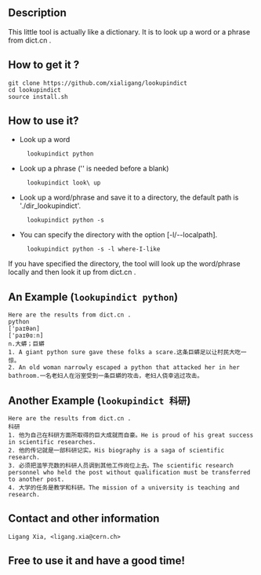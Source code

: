 
## Description

This little tool is actually like a dictionary. It is to look up a word  or a phrase from dict.cn .

## How to get it ?

    git clone https://github.com/xialigang/lookupindict
	cd lookupindict
	source install.sh

## How to use it?

- Look up a word

        lookupindict python
        

- Look up a phrase ('\' is needed before a blank)

        lookupindict look\ up
	   

- Look up a word/phrase and save it to a directory, the default path is './dir_lookupindict'.

        lookupindict python -s
        
- You can specify the directory with the option [-l/--localpath].

        lookupindict python -s -l where-I-like
        

If you have specified the directory, the tool will look up the word/phrase locally and then look it up from dict.cn .

## An Example (`lookupindict python`) 

	Here are the results from dict.cn .
	python
	['paɪθən]
	['paɪθɑːn]
	n.大蟒；巨蟒
	1. A giant python sure gave these folks a scare.这条巨蟒足以让村民大吃一惊。
	2. An old woman narrowly escaped a python that attacked her in her bathroom.一名老妇人在浴室受到一条巨蟒的攻击，老妇人侥幸逃过攻击。

## Another Example (`lookupindict 科研`)

	Here are the results from dict.cn .
	科研
	1. 他为自己在科研方面所取得的巨大成就而自豪。He is proud of his great success in scientific researches.
	2. 他的传记就是一部科研记实。His biography is a saga of scientific research.
	3. 必须把滥竽充数的科研人员调到其他工作岗位上去。The scientific research personnel who held the post without qualification must be transferred to another post.
	4. 大学的任务是教学和科研。The mission of a university is teaching and research.

## Contact and other information

    Ligang Xia, <ligang.xia@cern.ch>

## Free to use it and have a good time!
    


